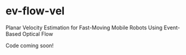 # ev-flow-vel
Planar Velocity Estimation for Fast-Moving Mobile Robots Using Event-Based Optical Flow


Code coming soon!
